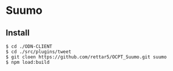 # Suumo
## Install

```
$ cd ./ODN-CLIENT
$ cd ./src/plugins/tweet
$ git cloen https://github.com/rettar5/OCPT_Suumo.git suumo
$ npm load:build
```
